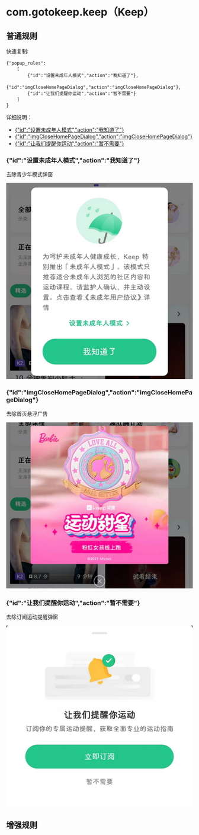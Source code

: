 # com.gotokeep.keep（Keep）

## 普通规则

快速复制:
```
{"popup_rules":
    [
        {"id":"设置未成年人模式","action":"我知道了"},
        {"id":"imgCloseHomePageDialog","action":"imgCloseHomePageDialog"},
        {"id":"让我们提醒你运动","action":"暂不需要"}
    ]
}
```
详细说明：
- [{"id":"设置未成年人模式","action":"我知道了"}](#id设置未成年人模式action我知道了)
- [{"id":"imgCloseHomePageDialog","action":"imgCloseHomePageDialog"}](#idimgclosehomepagedialogactionimgclosehomepagedialog)
- [{"id":"让我们提醒你运动","action":"暂不需要"}](#id让我们提醒你运动action暂不需要)

### {"id":"设置未成年人模式","action":"我知道了"}
去除青少年模式弹窗

![](./assets/青少年模式.jpg)

### {"id":"imgCloseHomePageDialog","action":"imgCloseHomePageDialog"}
去除首页悬浮广告

![](./assets/imgCloseHomePageDialog.jpg)


### {"id":"让我们提醒你运动","action":"暂不需要"}
去除订阅运动提醒弹窗

![](./assets/订阅运动提醒.jpg)

## 增强规则
